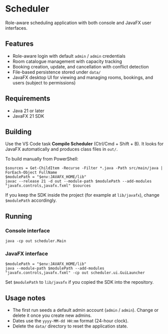# Scheduler

Role-aware scheduling application with both console and JavaFX user interfaces.

## Features

- Role-aware login with default `admin` / `admin` credentials
- Room catalogue management with capacity tracking
- Booking creation, update, and cancellation with conflict detection
- File-based persistence stored under `data/`
- JavaFX desktop UI for viewing and managing rooms, bookings, and users (subject to permissions)

## Requirements

- Java 21 or later
- JavaFX 21 SDK

## Building

Use the VS Code task **Compile Scheduler** (Ctrl/Cmd + Shift + B). It looks for JavaFX automatically and produces class files in `out/`.

To build manually from PowerShell:

```pwsh
$sources = Get-ChildItem -Recurse -Filter *.java -Path src/main/java | ForEach-Object FullName
$modulePath = "$env:JAVAFX_HOME/lib"
javac --release 21 -d out --module-path $modulePath --add-modules "javafx.controls,javafx.fxml" $sources
```

If you keep the SDK inside the project (for example at `lib/javafx`), change `$modulePath` accordingly.

## Running

### Console interface

```pwsh
java -cp out scheduler.Main
```

### JavaFX interface

```pwsh
$modulePath = "$env:JAVAFX_HOME/lib"
java --module-path $modulePath --add-modules "javafx.controls,javafx.fxml" -cp out scheduler.ui.GuiLauncher
```

Set `$modulePath` to `lib/javafx` if you copied the SDK into the repository.

## Usage notes

- The first run seeds a default admin account (`admin` / `admin`). Change or delete it once you create new admins.
- Dates use the `yyyy-MM-dd HH:mm` format (24-hour clock).
- Delete the `data/` directory to reset the application state.
